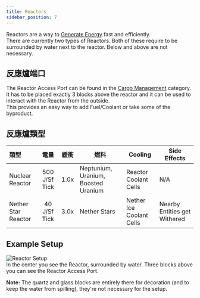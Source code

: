 ```yaml
---
title: Reactors
sidebar_position: 7
---
```


Reactors are a way to [Generate Energy](../Electric-Machines.md) fast and efficiently.  
There are currently two types of Reactors. Both of these require to be surrounded by water next to the reactor. Below and above are not necessary.

## 反應爐端口

The Reactor Access Port can be found in the [Cargo Management](../../Cargo-Management/Cargo-Management.md) category.  
It has to be placed exactly 3 blocks above the reactor and it can be used to interact with the Reactor from the outside.  
This provides an easy way to add Fuel/Coolant or take some of the byproduct.

## 反應爐類型

| 類型                  |      電量       |  緩衝  | 燃料                                  | Cooling                  | Side Effects                 |
|:------------------- |:-------------:|:----:| ----------------------------------- | ------------------------ | ---------------------------- |
| Nuclear Reactor     | 500 J/Sf Tick | 1.0x | Neptunium, Uranium, Boosted Uranium | Reactor Coolant Cells    | N/A                          |
| Nether Star Reactor | 40 J/Sf Tick  | 3.0x | Nether Stars                        | Nether Ice Coolant Cells | Nearby Entities get Withered |

## Example Setup

![Reactor Setup](https://raw.githubusercontent.com/TheBusyBiscuit/Slimefun4-Wiki/master/images/multiblock-reactor.png)  
In the center you see the Reactor, surrounded by water. Three blocks above you can see the Reactor Access Port.

**Note:** The quartz and glass blocks are entirely there for decoration (and to keep the water from spilling), they're not necessary for the setup.
